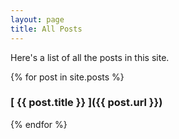 ```yaml
---
layout: page
title: All Posts
---
```


<!-- {% for post in site.posts %}
  * {{ post.date | date_to_string }} &raquo; [ {{ post.title }} ]({{ post.url }})
{% endfor %} -->

<div class="message">
Here's a list of all the posts in this site.
</div>

{% for post in site.posts %}
### [ {{ post.title }} ]({{ post.url }})
{% endfor %}

